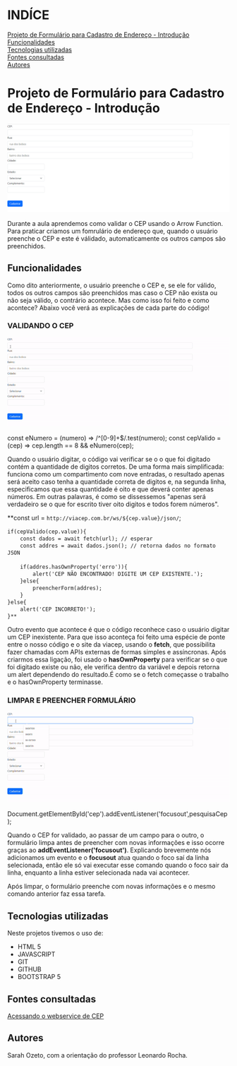 # INDÍCE
[ Projeto de Formulário para Cadastro de Endereço - Introdução](#projeto-de-formul%C3%A1rio-para-cadastro-de-endere%C3%A7o---introdu%C3%A7%C3%A3o)   
[Funcionalidades](#funcionalidades)  
[Tecnologias utilizadas](#tecnologias-utilizadas)  
[Fontes consultadas](#fontes-consultadas)  
[Autores](#autores)  

# Projeto de Formulário para Cadastro de Endereço - Introdução

![capa](IMG/imgcapa.png)

Durante a aula aprendemos como validar o CEP usando o Arrow Function. Para praticar criamos um fomrulário de endereço que, quando o usuário preenche o CEP e este é válidado, automaticamente os outros campos são preenchidos. 


## Funcionalidades
Como dito anteriormente, o usuário preenche o CEP e, se ele for válido, todos os outros campos são preenchidos mas caso o CEP não exista ou não seja válido, o contrário acontece. Mas como isso foi feito e como acontece? Abaixo você verá as explicações de cada parte do código!

### VALIDANDO O CEP

<img src="img/ezgif-func1.gif">

const eNumero = (numero) => /^[0-9]+$/.test(numero);
const cepValido = (cep) => cep.length == 8 && eNumero(cep);

Quando o usuário digitar, o código vai verificar se o o que foi digitado contém a quantidade de digitos corretos. De uma forma mais simplificada: funciona como um compartimento com nove entradas, o resultado apenas será aceito caso tenha a quantidade correta de digitos e, na segunda linha, especificamos que essa quantidade é oito e que deverá conter apenas números. Em outras palavras, é como se dissessemos "apenas será verdadeiro se o que for escrito tiver oito digitos e todos forem números".



 **const url = `http://viacep.com.br/ws/${cep.value}/json/`;

    if(cepValido(cep.value)){
        const dados = await fetch(url); // esperar
        const addres = await dados.json(); // retorna dados no formato JSON 

        if(addres.hasOwnProperty('erro')){
            alert('CEP NÃO ENCONTRADO! DIGITE UM CEP EXISTENTE.');
        }else{
            preencherForm(addres);
        }
    }else{
        alert('CEP INCORRETO!');
    }**

Outro evento que acontece é que o código reconhece caso o usuário digitar um CEP inexistente. Para que isso aconteça foi feito uma espécie de ponte entre o nosso código e o site da viacep, usando o **fetch**, que possibilita fazer chamadas com APIs externas de formas simples e assíncronas. Após criarmos essa ligação, foi usado o **hasOwnProperty** para verificar se o que foi digitado existe ou não, ele verifica dentro da variável e depois retorna um alert dependendo do resultado.É como se o fetch começasse o trabalho e o hasOwnProperty terminasse. 


### LIMPAR E PREENCHER FORMULÁRIO

<img src="img/ezgif-func2.gif">

Document.getElementById('cep').addEventListener('focusout',pesquisaCep);

Quando o CEP for validado, ao passar de um campo para o outro, o formulário limpa antes de preencher com novas informações e isso ocorre graças ao **addEventListener('focusout')**. Explicando brevemente nós adicionamos um evento e o **focusout** atua quando o foco saí da linha selecionada, então ele só vai executar esse comando quando o foco sair da linha, enquanto a linha estiver selecionada nada vai acontecer.

Após limpar, o formulário preenche com novas informações e o mesmo comando anterior faz essa tarefa.

## Tecnologias utilizadas
Neste projetos tivemos o uso de:
* HTML 5 
* JAVASCRIPT
* GIT 
* GITHUB
* BOOTSTRAP 5

## Fontes consultadas
[Acessando o webservice de CEP](https://viacep.com.br/)

## Autores
Sarah Ozeto, com a orientação do professor Leonardo Rocha.
